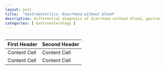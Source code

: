 ```yaml
---
layout: post
title:  "Gastroenteritis- Diarrhoea without blood"
description: differential diagnosis of diarrhoea without blood, gastroenteritis
categories: [ Gastroenterology ]
---
```



<table class="table table-bordered table-striped">

| First Header  | Second Header |
| ------------- | ------------- |
| Content Cell  | Content Cell  |
| Content Cell  | Content Cell  |ventilation                                                       |

</table>